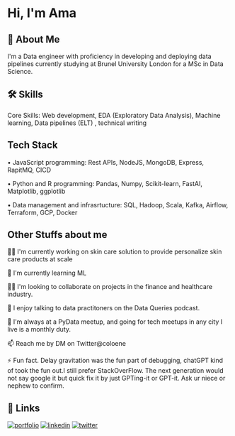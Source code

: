 
# Hi, I'm Ama 


## 🚀 About Me
I'm a Data engineer with  proficiency in developing and deploying data pipelines currently studying at Brunel University London for a MSc in Data Science. 


## 🛠 Skills
Core Skills: Web development, EDA (Exploratory Data Analysis), Machine learning, Data pipelines (ELT) , technical writing





## Tech Stack

•	JavaScript programming: Rest APIs, NodeJS, MongoDB, Express, RapitMQ, CICD

•	Python and R programming: Pandas, Numpy, Scikit-learn, FastAI, Matplotlib, ggplotlib

•	Data management and infrasrtucture: SQL, Hadoop, Scala, Kafka, Airflow, Terraform, GCP, Docker



## Other Stuffs about me
👩‍💻 I'm currently working on skin care solution to provide personalize skin care products at scale

🧠 I'm currently learning ML

👯‍♀️ I'm looking to collaborate on projects in the finance and healthcare industry.

🎤 I enjoy talking to data practitoners on the Data Queries podcast.

🔄 I'm always at a PyData meetup, and going for tech meetups in any city I live is a monthly duty. 

📫 Reach me by DM on Twitter@coloene

⚡️ Fun fact. Delay gravitation was the fun part of debugging, chatGPT kind of took the fun out.I still prefer StackOverFlow. The next generation would not say google it but quick fix it by just GPTing-it or GPT-it. Ask ur niece or nephew to confirm. 


## 🔗 Links
[![portfolio](https://img.shields.io/badge/my_portfolio-000?style=for-the-badge&logo=ko-fi&logoColor=white)](https://amadev.ai/)
[![linkedin](https://img.shields.io/badge/linkedin-0A66C2?style=for-the-badge&logo=linkedin&logoColor=white)](https://www.linkedin.com/in/amaboh-achu-ngu-23333a9a/)
[![twitter](https://img.shields.io/badge/twitter-1DA1F2?style=for-the-badge&logo=twitter&logoColor=white)](https://twitter.com/coloene)




